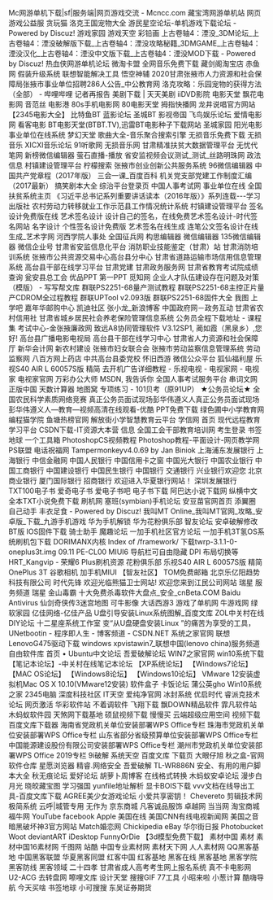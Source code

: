 Mc网游单机下载|sf|服务端|网页游戏交流 - Mcncc.com
藏宝湾网游单机站
网页游戏公益服
贪玩猫
洛克王国宠物大全
游民星空论坛-单机游戏下载论坛 - Powered by Discuz!
游戏家园
游戏天空
彩铅画
上古卷轴4：湮没_3DM论坛_上古卷轴4：湮没破解版下载_上古卷轴4：湮没攻略秘籍_3DMGAME_上古卷轴4：湮没汉化_上古卷轴4：湮没中文版下载_上古卷轴4：湮没MOD下载 - Powered by Discuz!
热血侠网游单机论坛
微淘卡盟
全网音乐免费下载
藏剑阁淘宝店
赤鱼网
假装升级系统
联想智能解决工具
悟空神辅
2020甘肃张掖市人力资源和社会保障局张掖市事业单位招聘286人公告_中公教育网
洛克攻略：乐园宠物的获得方法（全部） - 哔哩哔哩
记者再报告
美剧下载 | 天天美剧
iiDVD影院
电影天堂
飘花电影网
音范丝
电影港
80s手机电影网
80电影天堂
拇指快播网
龙井说唱官方网站
【2345电影大全】
比特鱼BT
蓝影论坛
圣城BT
影视帝国
飞鸟娱乐论坛
爱情电影网
看客电影
BT电影天堂(BTBT.TV),迅雷BT电影种子下载网站
圣城家园
阳光电影
事业单位在线系统
梦幻天堂
歌曲大全-音乐聚合搜索引擎
无损音乐免费下载
无损音乐
XICXI音乐论坛
91听歌网
无损音乐网
甘肃精准扶贫大数据管理平台
无忧代笔网
新榜微信编辑器
萤石直播-播放
省安监视频会议测试_测试_丝路明珠网
政法信息
村镇建设管理平台
柠檬搜索
张掖市创业创新公共服务系统
96微信编辑器
中国共产党章程（2017年版）
三会一课_百度百科
机关党支部党建工作制度汇编（2017最新）
搞笑剧本大全
综治平台登录页
中国人事考试网
事业单位在线
全国扶贫系统主页
《习近平总书记系列重要讲话读本（2016年版）》系列连载---学习出版社
农村劳动力转移就业工作示范县工作情况统计系统
村镇建设管理平台
签名设计免费版在线 艺术签名设计
设计自己的签名，在线免费艺术签名设计-时代签名网站
名字设计 个性签名设计免费版 艺术签名在线生成
连笔公文签名设计在线生成_艺术字网
河西学院人事处
全国征兵网
构思编辑器
微信编辑器
135微信编辑器
微信企业号
甘肃省安监信息化平台
消防职业技能鉴定（甘肃）站
甘肃消防培训系统
张掖市公共资源交易中心高台县分中心
甘肃省道路运输市场信用信息管理系统
高台县干部在线学习平台
甘肃党建
甘肃政务服务网
甘肃省教育考试院成绩查询
瓮安县总工会
优品PPT
第一PPT
觅知网
企业人才队伍建设存在问题及对策（模版） - 写写帮文库
群联PS2251-68量产测试教程
群联PS2251-68主控正片量产CDROM全过程教程
群联UPTool v2.093版
群联PS2251-68固件大全
我图
上学吧
嘉年华邮购中心
凯迪社区
张小龙_新浪博客
中国政府网－政务互动
甘肃省农村信用社
甘肃省城乡居民社会养老保险管理信息系统
公务员全程下载地址 - 课程集
考试中心-金张掖廉政网
致远A8协同管理软件 V3.12SP1, 蔺如霞（黑泉乡）,您好!
高台县广播电影电视局
高台县干部在线学习中心
甘肃省人力资源和社会保障厅
新华会计网
新农村建设
张掖市妇女联合会
张掖市劳动监察信息管理系统
劳动监察网
八百方网上药店
中共高台县委党校
怀旧西游
微信公众平台
狐仙福利屋
乐视S40 AIR L 60057S版 精简 去开机广告详细教程 - 乐视电视 - 电视家网 - 电视家
电视家官网
万彩办公大师
MSDN, 我告诉你
全国人事考试服务平台
串词文网
正版中国
天数计算器
地图窝
专项练习 - 101贝考（原91UP）
★公务员论坛★
全国农民科学素质网络竞赛
真正公务员面试现场彭华伟遵义人真正公务员面试现场彭华伟遵义人&mdash;教育&mdash;视频高清在线观看-优酷
PPT免费下载
绿色圃中小学教育网
编程猫学院
鱼塘热榜官网
解放街小学智慧教育云平台
学信网
首页
现代远程教育学习平台
CSDN下载-IT资源大本营
信息
全国工会干部教育培训网
考生登录
书签地球
一个工具箱
PhotoshopCS视频教程
Photoshop教程-平面设计-网页教学网
PS联盟
电话祝福网
Tampermonkeyv4.0.69 by Jan Biniok
上海浦东发展银行
上海银行
中信金融网
中国人民银行
中国信用卡之窗
中国光大银行
中国农业银行
中国工商银行
中国建设银行
中国民生银行
中国银行
交通银行
兴业银行欢迎您
北京商业银行
厦门国际银行
招商银行
欢迎进入华夏银行网站！
深圳发展银行
TXT100电子书
爱奇电子书
爱电子书吧
电子书下载
阿巴达小说下载网
纵横中文
全本TXT小说免费下载
刷机网
塞班(symbian)手机论坛
安豆苗官网首页
添翼圈
自己动手 丰衣足食 - Powered by Discuz!
我叫MT Online_我叫MT官网_攻略_安卓版_下载_九游手机游戏
华为手机解锁
华为花粉俱乐部
智友论坛
安卓破解修改BT版
IOS固件下载
骑士助手
魔趣论坛
一加手机社区官方论坛
一加手机3T氢OS系统刷机包下载
DORIMANX内核
Index of /framework/
下载twrp-3.1.1-0-oneplus3t.img
09.11 PE-CL00 MIUI6 导航栏可自由隐藏 DPI 布局切换等 HRT_Kangvip - 荣耀6 Plus刷机资源 花粉俱乐部
乐视S40 AIR L 60057S版 精简
OnePlus 3T
谷歌相机
加手机MIUI
【智友社区】
TOM免费邮箱
北京乐亿阳趋势科技有限公司
时代先锋
欢迎光临熊猫卫士网站!
欢迎您来到江民公司网站
瑞星 服务频道
瑞星
金山毒霸
十大免费杀毒软件大盘点_安全_cnBeta.COM
Baidu Antivirus
仙剑奇侠传3迷宫地图
可牛影像
大话西游3
游戏了单机网
牛游戏网
绿软家园
亿佳网络-亿佳产品
U盘引导安装Linux系统图解_百度文库
ZOL中关村在线DIY论坛
十二星座系统工作室
变&ldquo;从U盘硬盘安装Linux &rdquo;的痛苦为享受的工具，UNetbootin - 程序即人生 - 博客频道 - CSDN.NET
系统之家官网
联想LenovoG475驱动下载 windows xpvistawin7_联想中国(lenovo china)服务频道
自由软件库
首页 &bull; Ubuntu中文论坛
吾爱破解论坛
WIN7之家官网
win10系统下载
【笔记本论坛】-中关村在线笔记本论坛
【XP系统论坛】
【Windows7论坛】
【MAC OS论坛】
【Windows8论坛】
【Windows10论坛】
VMware 12安装虚拟机Mac OS X 10.10(VMware12安装)
软件盒子
卡饭论坛
蒲公英gho
Win10系统之家
2345电脑
深度科技社区
IT天空
爱纯净官网
冰封系统
优启时代
睿派克技术论坛
网页激活
华彩软件站
不着调软件
飞翔下载
飘DOWN精品软件
霏凡软件站
木蚂蚁软件园
天煞网下载基地
硕鼠视频下载
慢慢买
云端超级应用空间
视频下载
百度文库下载器
海南省党政机关单位安装部署WPS Office专栏
珠海市党政机关单位安装部署WPS Office专栏
山东省部分省级预算单位安装部署WPS Office专栏
中国能源建设股份有限公司安装部署WPS Office专栏
潮州市党政机关单位安装部署WPS Office 2019专栏
9i破解
系统天空
百度文库 下载页
大眼仔旭
秋之盒-官网
软件仓库
星愿浏览器
精睿.网络安全
吾爱破解
TL-WR886N
安全、有用的用户脚本大全
秋无痕论坛
爱好论坛
胡萝卜周博客
在线格式转换
木蚂蚁安卓论坛
漫步白月光
晓皎藏宝图
学习强国
yunfile地址解析
显卡BOIS下载
vvv文档在线导出工具-百度文库下载
AGREE美少女游戏论坛
小爱共享密钥！
Chevereto
剪辑技术网
极简系统
云呼|城管专用
无作为
京东商城
凡客诚品服饰
卓越网
当当网
淘宝商城
福牛网
YouTube
facebook
Apple
美国在线 
美国CNN有线电视新闻网
美国之音
暗黑破坏神3官方网站
Match婚恋网
Chickipedia
eBay
华尔街日报
Photobucket
Woot
deviantART
iDesktop
FunnyOrDie
【3d模型免费下载】
素材中国
素材
素材中国16素材网
千图网
站酷
中国专业素材网
素材天下网
人人素材网
QQ黑客基地
中国黑客联盟
华夏黑客同盟
红客中国
红客基地
黑客在线
黑客基地
黑客学院
黑客防线
黑客领域
二十四孝
甘肃省成人高考考生网上报名系统
真不卡电影网
U2-ACG
去转盘网
嚓哩文库
设计天堂
搜搜GIF
77工具
小昭来啦
小葱计算
酷嗨导航
今天买啥
书签地球
小可搜搜
东吴证券期货
